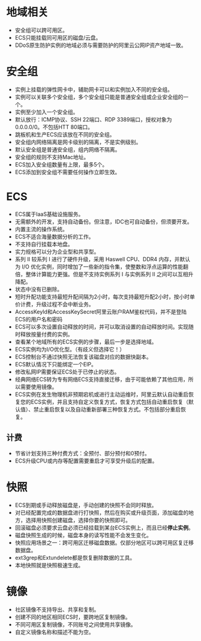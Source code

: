 # 地域相关
* 安全组可以跨可用区。
* ECS只能挂载同可用区的磁盘/云盘。
* DDoS原生防护实例的地域必须与需要防护的阿里云公网IP资产地域一致。

# 安全组
* 实例上挂载的弹性网卡中，辅助网卡可以和实例加入不同的安全组。
* 实例可以关联多个安全组，多个安全组只能是普通安全组或企业安全组的一个。
* 实例至少加入一个安全组。
* 默认放行：ICMP协议、SSH 22端口、RDP 3389端口，授权对象为0.0.0.0/0。不包括HTT 80端口。
* 跳板机和生产ECS应该放在不同的安全组。
* 安全组内网络隔离是网卡级别的隔离，不是实例级别。
* 默认安全组是普通安全组，组内网络不隔离。
* 安全组的规则不支持Mac地址。
* ECS加入安全组数量有上限，最多5个。
* ECS添加到安全组不需要任何操作立即生效。
# ECS
* ECS属于IaaS基础设施服务。
* 无需额外的开发，支持自动备份。但注意，IDC也可自动备份，但须要开发。
* 内置主流的操作系统。
* ECS不适合海量数据分析的工作。
* 不支持自行挂载本地盘。
* 实力规格可以分为企业型和共享型。
* 系列 II 较系列 I 进行了硬件升级，采用 Haswell CPU、DDR4 内存，并默认为 I/O 优化实例，同时增加了一些新的指令集，使整数和浮点运算的性能翻倍，整体计算能力更强。但是不支持实例系列 I 与实例系列 II 之间可以互相升降配。
* 状态中没有已删除。
* 短时升配功能支持最短升配间隔为2小时，每次支持最短升配2小时，按小时单价计费，升级过程不会中断业务。
* AccessKeyId和AccessKeySecret阿里云账户RAM鉴权代码，并不是登陆ECS的用户名和密码
* ECS可以多次设置自动释放的时间，并可以取消设置的自动释放时间。实现随时释放按量付费的实例。
* 查看某个地域所有的ECS实例的步骤，最后一步是选择地域。
* ECS实例均为I/O优化型。（有歧义但选择它！）
* ECS控制台不通过快照无法恢复该磁盘对应的数据快副本。
* ECS默认情况下只能绑定一个EIP。
* 修改私网IP需要保证ECS处于已停止的状态。
* 经典网络ECS转为专有网络ECS支持直接迁移，由于可能依赖了其他应用，所以需要使用镜像。
* ECS实例在发生物理机非预期宕机或进行主动运维时，阿里云默认自动重启恢复您的ECS实例，并且支持自定义恢复方式，恢复方式包括自动重启恢复（默认值）、禁止重启恢复以及自动重新部署三种恢复方式。不包括部分重启恢复。
## 计费
* 节省计划支持三种付费方式：全预付、部分预付和0预付。
* ECS升级CPU或内存等配置需要重启才可享受升级后的配置。
# 快照
* ECS到期或手动释放磁盘是，手动创建的快照不会同时释放。
* 对已经配置完成的数据盘进行打快照，然后在购买或升级页面，添加磁盘的地方，选择用快照创建磁盘，选择你要的快照即可。
* 回滚磁盘必须要求云盘必须已经挂载到某台ECS实例上，而且已经**停止实例**。
* 磁盘快照生成的时候，磁盘本身的读写性能不会发生变化。
* 快照应用场景之一：跨可用区迁移磁盘数据。仅部分地区可以跨可用区复迁移数据盘。
* ext3grep和Extundelete都是恢复删除数据的工具。
* 本地快照就是快照极速生成。
# 镜像
* 社区镜像不支持导出、共享和复制。
* 创建不同的地区相同ECS时，要跨地区复制镜像。
* 不同可用区复制镜像，不同账号之间使用共享镜像。
* 自定义镜像名称和描述不能为空。
